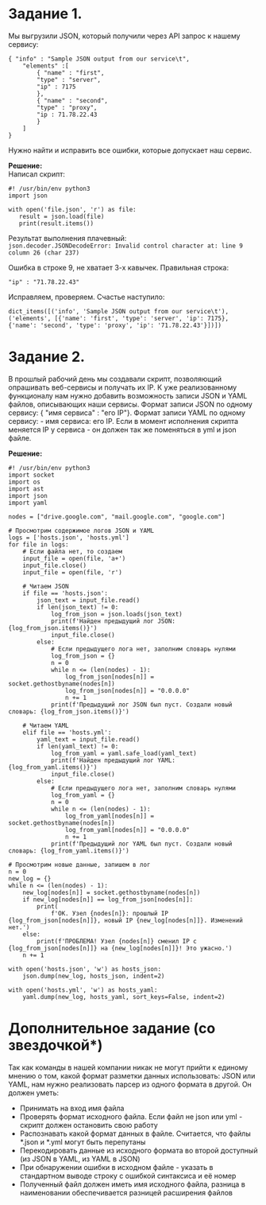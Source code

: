 # Задание 1. 
Мы выгрузили JSON, который получили через API запрос к нашему сервису:   

    { "info" : "Sample JSON output from our service\t",
        "elements" :[
            { "name" : "first",
            "type" : "server",
            "ip" : 7175 
            },
            { "name" : "second",
            "type" : "proxy",
            "ip : 71.78.22.43
            }
        ]
    }
    
Нужно найти и исправить все ошибки, которые допускает наш сервис.

**Решение:**   
Написал скрипт:  

    #! /usr/bin/env python3
    import json

    with open('file.json', 'r') as file:
       result = json.load(file)
       print(result.items())

Результат выполнения плачевный:  
`json.decoder.JSONDecodeError: Invalid control character at: line 9 column 26 (char 237)`  

Ошибка в строке 9, не хватает 3-х кавычек. Правильная строка:  

    "ip" : "71.78.22.43"

Исправляем, проверяем. Счастье наступило:  

    dict_items([('info', 'Sample JSON output from our service\t'), ('elements', [{'name': 'first', 'type': 'server', 'ip': 7175}, {'name': 'second', 'type': 'proxy', 'ip': '71.78.22.43'}])])



# Задание 2. 
В прошлый рабочий день мы создавали скрипт, позволяющий опрашивать веб-сервисы и получать их IP. К уже реализованному функционалу нам нужно добавить возможность записи JSON и YAML файлов, описывающих наши сервисы. Формат записи JSON по одному сервису: { "имя сервиса" : "его IP"}. Формат записи YAML по одному сервису: - имя сервиса: его IP. Если в момент исполнения скрипта меняется IP у сервиса - он должен так же поменяться в yml и json файле.

**Решение:**  

    #! /usr/bin/env python3
    import socket
    import os
    import ast
    import json
    import yaml

    nodes = ["drive.google.com", "mail.google.com", "google.com"]

    # Просмотрим содержимое логов JSON и YAML
    logs = ['hosts.json', 'hosts.yml']
    for file in logs:
        # Если файла нет, то создаем
        input_file = open(file, 'a+')
        input_file.close()
        input_file = open(file, 'r')

        # Читаем JSON
        if file == 'hosts.json':
            json_text = input_file.read()
            if len(json_text) != 0:
                log_from_json = json.loads(json_text)
                print(f'Найден предыдущий лог JSON: {log_from_json.items()}')
                input_file.close()
            else:
                # Если предыдущего лога нет, заполним словарь нулями
                log_from_json = {}
                n = 0
                while n <= (len(nodes) - 1):
                    log_from_json[nodes[n]] = socket.gethostbyname(nodes[n])
                    log_from_json[nodes[n]] = "0.0.0.0"
                    n += 1
                print(f'Предыдущий лог JSON был пуст. Создали новый словарь: {log_from_json.items()}')

        # Читаем YAML
        elif file == 'hosts.yml':
            yaml_text = input_file.read()
            if len(yaml_text) != 0:
                log_from_yaml = yaml.safe_load(yaml_text)
                print(f'Найден предыдущий лог YAML: {log_from_yaml.items()}')
                input_file.close()
            else:
                # Если предыдущего лога нет, заполним словарь нулями
                log_from_yaml = {}
                n = 0
                while n <= (len(nodes) - 1):
                    log_from_yaml[nodes[n]] = socket.gethostbyname(nodes[n])
                    log_from_yaml[nodes[n]] = "0.0.0.0"
                    n += 1
                print(f'Предыдущий лог YAML был пуст. Создали новый словарь: {log_from_yaml.items()}')

    # Просмотрим новые данные, запишем в лог
    n = 0
    new_log = {}
    while n <= (len(nodes) - 1):
        new_log[nodes[n]] = socket.gethostbyname(nodes[n])
        if new_log[nodes[n]] == log_from_json[nodes[n]]:
            print(
                f'ОК. Узел {nodes[n]}: прошлый IP {log_from_json[nodes[n]]}, новый IP {new_log[nodes[n]]}. Изменений нет.')
        else:
            print(f'ПРОБЛЕМА! Узел {nodes[n]} сменил IP с {log_from_json[nodes[n]]} на {new_log[nodes[n]]}! Это ужасно.')
        n += 1

    with open('hosts.json', 'w') as hosts_json:
        json.dump(new_log, hosts_json, indent=2)

    with open('hosts.yml', 'w') as hosts_yaml:
        yaml.dump(new_log, hosts_yaml, sort_keys=False, indent=2)



# Дополнительное задание (со звездочкой*)
Так как команды в нашей компании никак не могут прийти к единому мнению о том, какой формат разметки данных использовать: JSON или YAML, нам нужно реализовать парсер из одного формата в другой. Он должен уметь:

* Принимать на вход имя файла
* Проверять формат исходного файла. Если файл не json или yml - скрипт должен остановить свою работу
* Распознавать какой формат данных в файле. Считается, что файлы *.json и *.yml могут быть перепутаны
* Перекодировать данные из исходного формата во второй доступный (из JSON в YAML, из YAML в JSON)
* При обнаружении ошибки в исходном файле - указать в стандартном выводе строку с ошибкой синтаксиса и её номер
* Полученный файл должен иметь имя исходного файла, разница в наименовании обеспечивается разницей расширения файлов

